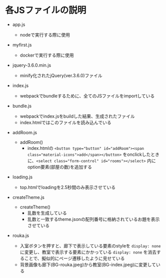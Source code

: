# 各JSファイルの説明

- app.js
  - nodeで実行する際に使用

- myfirst.js
  - dockerで実行する際に使用

- jquery-3.6.0.min.js
  - minify化されたjQuery(ver.3.6.0)ファイル

- index.js
  - webpackでbundleするために、全てのJSファイルをimportしている

- bundle.js
  - webpackでindex.jsをbuildした結果、生成されたファイル
  - index.htmlではこのファイルを読み込んでいる

- addRoom.js
  - addRoom()
    - index.htmlの `<button type="button" id="addRoom"><span class="material-icons">add</span></button>` をonclickしたときに、`<select class="form-control" id="rooms"></select>` 内にoption要素(部屋の数)を追加する

- loading.js
  - top.htmlでloadingを2.5秒間のみ表示させている

- createTheme.js
  - createTheme()
    - 乱数を生成している
    - 乱数と一致するtheme.jsonの配列番号に格納されているお題を表示させている

- rouka.js
  - 入室ボタンを押すと、廊下で表示している要素のstyleを `display: none` に変更し、教室で表示する要素にかかっている `display: none` を消去することで、擬似的にページ遷移したように見せている
  - 背景画像も廊下(BG-rouka.jpeg)から教室(BG-index.jpeg)に変更している
